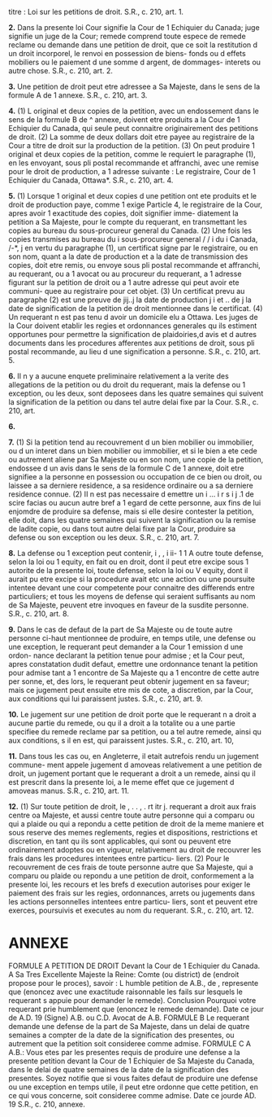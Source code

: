 titre : Loi sur les petitions de droit. S.R., c. 210,
art. 1.

**2.** Dans la presente loi
Cour signifie la Cour de 1 Echiquier du
Canada;
juge signifie un juge de la Cour;
remede comprend toute espece de remede
reclame ou demande dans une petition de
droit, que ce soit la restitution d un droit
incorporel, le renvoi en possession de biens-
fonds ou d effets mobiliers ou le paiement
d une somme d argent, de dommages-
interets ou autre chose. S.R., c. 210, art. 2.

**3.** Une petition de droit peut etre adressee
a Sa Majeste, dans le sens de la formule A de
1 annexe. S.R., c. 210, art. 3.

**4.** (1) L original et deux copies de la
petition, avec un endossement dans le sens de
la formule B de ^ annexe, doivent etre produits
a la Cour de 1 Echiquier du Canada, qui seule
peut connaitre originairement des petitions
de droit.
(2) La somme de deux dollars doit etre
payee au registraire de la Cour a titre de
droit sur la production de la petition.
(3) On peut produire 1 original et deux
copies de la petition, comme le requiert le
paragraphe (1), en les envoyant, sous pli
postal recommande et affranchi, avec une
remise pour le droit de production, a 1 adresse
suivante : Le registraire, Cour de 1 Echiquier
du Canada, Ottawa*. S.R., c. 210, art. 4.

**5.** (1) Lorsque 1 original et deux copies
d une petition ont ete produits et le droit de
production paye, comme 1 exige Particle 4, le
registraire de la Cour, apres avoir
1 exactitude des copies, doit signifier imme-
diatement la petition a Sa Majeste, pour le
compte du requerant, en transmettant les
copies au bureau du sous-procureur general
du Canada.
(2) Une fois les copies transmises au bureau
du i sous-procureur general / / i du i Canada, /-*, j en
vertu du paragraphe (1), un certificat signe
par le registraire, ou en son nom, quant a la
date de production et a la date de transmission
des copies, doit etre remis, ou envoye sous pli
postal recommande et affranchi, au requerant,
ou a 1 avocat ou au procureur du requerant, a
1 adresse figurant sur la petition de droit ou
a 1 autre adresse qui peut avoir ete communi-
quee au registraire pour cet objet.
(3) Un certificat prevu au paragraphe (2)
est une preuve de jij..j la date de production j i et .. de j
la date de signification de la petition de droit
mentionnee dans le certificat.
(4) Un requerant n est pas tenu d avoir un
domicile elu a Ottawa. Les juges de la Cour
doivent etablir les regies et ordonnances
generales qu ils estiment opportunes pour
permettre la signification de plaidoiries,d avis
et d autres documents dans les procedures
afferentes aux petitions de droit, sous pli
postal recommande, au lieu d une signification
a personne. S.R., c. 210, art. 5.

**6.** II n y a aucune enquete preliminaire
relativement a la verite des allegations de la
petition ou du droit du requerant, mais la
defense ou 1 exception, ou les deux, sont
deposees dans les quatre semaines qui suivent
la signification de la petition ou dans tel
autre delai fixe par la Cour. S.R., c. 210, art.

**6.**

**7.** (1) Si la petition tend au recouvrement
d un bien mobilier ou immobilier, ou d un
interet dans un bien mobilier ou immobilier,
et si le bien a ete cede ou autrement aliene
par Sa Majeste ou en son nom, une copie de
la petition, endossee d un avis dans le sens de
la formule C de 1 annexe, doit etre signifiee a
la personne en possession ou occupation de ce
bien ou droit, ou laissee a sa derniere
residence, a sa residence ordinaire ou a sa
derniere residence connue.
(2) II n est pas necessaire d emettre un
i ... i r s i j .1
de scire facias ou aucun autre bref a 1 egard
de cette personne, aux fins de lui enjomdre
de produire sa defense, mais si elle desire
contester la petition, elle doit, dans les quatre
semaines qui suivent la signification ou la
remise de ladite copie, ou dans tout autre
delai fixe par la Cour, produire sa defense ou
son exception ou les deux. S.R., c. 210, art. 7.

**8.** La defense ou 1 exception peut contenir,
i , , i ii- 1 1 A
outre toute defense, selon la loi ou 1 equity,
en fait ou en droit, dont il peut etre excipe
sous 1 autorite de la presente loi, toute defense,
selon la loi ou V equity, dont il aurait pu etre
excipe si la procedure avait etc une action ou
une poursuite intentee devant une cour
competente pour connaitre des differends
entre particuliers; et tous les moyens de
defense qui seraient suffisants au nom de Sa
Majeste, peuvent etre invoques en faveur de
la susdite personne. S.R., c. 210, art. 8.

**9.** Dans le cas de defaut de la part de Sa
Majeste ou de toute autre personne ci-haut
mentionnee de produire, en temps utile, une
defense ou une exception, le requerant peut
demander a la Cour 1 emission d une ordon-
nance declarant la petition tenue pour admise ;
et la Cour peut, apres constatation dudit
defaut, emettre une ordonnance tenant la
petition pour admise tant a 1 encontre de Sa
Majeste qu a 1 encontre de cette autre per
sonne, et, des lors, le requerant peut obtenir
jugement en sa faveur; mais ce jugement
peut ensuite etre mis de cote, a discretion, par
la Cour, aux conditions qui lui paraissent
justes. S.R., c. 210, art. 9.

**10.** Le jugement sur une petition de droit
porte que le requerant n a droit a aucune
partie du remede, ou qu il a droit a la totalite
ou a une partie specifiee du remede reclame
par sa petition, ou a tel autre remede, ainsi
qu aux conditions, s il en est, qui paraissent
justes. S.R., c. 210, art. 10,

**11.** Dans tous les cas ou, en Angleterre, il
etait autrefois rendu un jugement commune-
ment appele jugement d amoveas
relativement a une petition de droit, un
jugement portant que le requerant a droit a
un remede, ainsi qu il est prescrit dans la
presente loi, a le meme effet que ce jugement
d amoveas manus. S.R., c. 210, art. 11.

**12.** (1) Sur toute petition de droit, le
, . . , . rt itr j.
requerant a droit aux frais centre oa Majeste,
et aussi centre toute autre personne qui a
comparu ou qui a plaide ou qui a repondu a
cette petition de droit de la meme maniere et
sous reserve des memes reglements, regies et
dispositions, restrictions et discretion, en tant
qu ils sont applicables, qui sont ou peuvent
etre ordinairement adoptes ou en vigueur,
relativement au droit de recouvrer les frais
dans les procedures intentees entre particu-
liers.
(2) Pour le recouvrement de ces frais de
toute personne autre que Sa Majeste, qui a
comparu ou plaide ou repondu a une petition
de droit, conformement a la presente loi, les
recours et les brefs d execution autorises pour
exiger le paiement des frais sur les regies,
ordonnances, arrets ou jugements dans les
actions personnelles intentees entre particu-
liers, sont et peuvent etre exerces, poursuivis
et executes au nom du requerant. S.R., c. 210,
art. 12.

# ANNEXE
FORMULE A
PETITION DE DROIT
Devant la Cour de 1 Echiquier du Canada.
A Sa Tres Excellente Majeste la Reine:
Comte (ou district) de (endroit propose pour le proces),
savoir :
L humble petition de A.B., de , represente que
(enoncez avec une exactitude raisonnable les fails sur lesquels
le requerant s appuie pour demander le remede).
Conclusion
Pourquoi votre requerant prie humblement que (enoncez le
remede demande).
Date ce jour de A.D. 19
(Signe) A.B.
ou C.D.
Avocat de A.B.
FORMULE B
Le requerant demande une defense de la part de Sa Majeste,
dans un delai de quatre semaines a compter de la date de la
signification des presentes, ou autrement que la petition soit
consideree comme admise.
FORMULE C
A A.B.:
Vous etes par les presentes requis de produire une defense a
la presente petition devant la Cour de 1 Echiquier de Sa
Majeste du Canada, dans le delai de quatre semaines de la
date de la signification des presentes.
Soyez notifie que si vous faites defaut de produire une
defense ou une exception en temps utile, il peut etre ordonne
que cette petition, en ce qui vous concerne, soit consideree
comme admise.
Date ce jourde AD. 19
S.R., c. 210, annexe.
